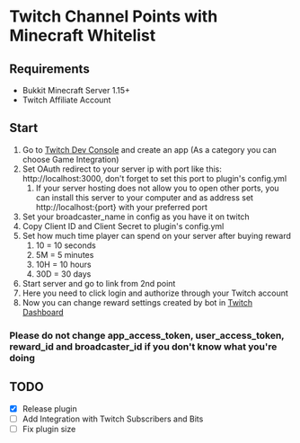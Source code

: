 # Twitch Channel Points with Minecraft Whitelist

## Requirements
- Bukkit Minecraft Server 1.15+
- Twitch Affiliate Account

## Start
1. Go to [Twitch Dev Console](https://dev.twitch.tv/console/apps) and create an app (As a category you can choose Game Integration)
2. Set OAuth redirect to your server ip with port like this: http://localhost:3000, don't forget to set this port to plugin's config.yml
   1. If your server hosting does not allow you to open other ports, you can install this server to your computer and as address set http://localhost:{port} with your preferred port
3. Set your broadcaster_name in config as you have it on twitch
4. Copy Client ID and Client Secret to plugin's config.yml
5. Set how much time player can spend on your server after buying reward
   1. 10 = 10 seconds
   2. 5M = 5 minutes
   3. 10H = 10 hours
   4. 30D = 30 days
6. Start server and go to link from 2nd point
7. Here you need to click login and authorize through your Twitch account
8. Now you can change reward settings created by bot in [Twitch Dashboard](https://dashboard.twitch.tv/)

### Please **do not** change app_access_token, user_access_token, reward_id and broadcaster_id if you don't know what you're doing

## TODO
- [x] Release plugin
- [ ] Add Integration with Twitch Subscribers and Bits
- [ ] Fix plugin size
